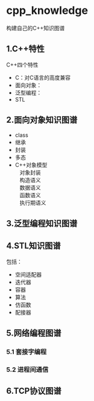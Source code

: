 # cpp_knowledge
构建自己的C++知识图谱
## 1.C++特性
C++四个特性<br>
* C：对C语言的高度兼容
* 面向对象：
* 泛型编程：
* STL

## 2.面向对象知识图谱
* class
* 继承
* 封装
* 多态
* C++对象模型<br>
    对象封装<br>
    构造语义<br>
    数据语义<br>
    函数语义<br>
    执行期语义<br>
## 3.泛型编程知识图谱
## 4.STL知识图谱
包括：<br>
* 空间适配器
* 迭代器
* 容器
* 算法
* 仿函数
* 配接器
## 5.网络编程图谱
### 5.1 套接字编程

### 5.2 进程间通信

## 6.TCP协议图谱
